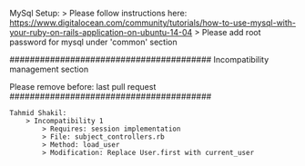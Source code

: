 MySql Setup:
	> Please follow instructions here: https://www.digitalocean.com/community/tutorials/how-to-use-mysql-with-your-ruby-on-rails-application-on-ubuntu-14-04
	> Please add root password for mysql under 'common' section


########################################
Incompatibility management section

Please remove before: last pull request
########################################

~~~~~~~~~~~~~~~~~~~~~~~~~~~~~~~~~~~~~~~~~~~~~~~~~~~~~~~~~~~~~~~
Tahmid Shakil:
	> Incompatibility 1
		> Requires: session implementation
		> File: subject_controllers.rb
		> Method: load_user
		> Modification: Replace User.first with current_user
~~~~~~~~~~~~~~~~~~~~~~~~~~~~~~~~~~~~~~~~~~~~~~~~~~~~~~~~~~~~~~~